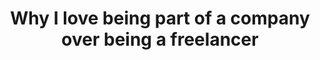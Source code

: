 ---
layout: blogpost
title: "Why I love being part of a company over being a freelancer"
categories: career life
external_url: "https://medium.com/@jglovier/why-i-love-working-for-a-company-over-being-a-freelancer-150f2bb307dc"
external_site: medium
---